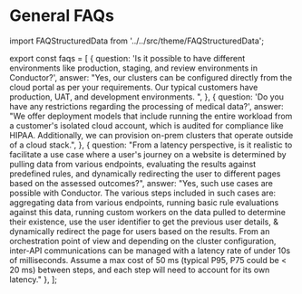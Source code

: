 # General FAQs

<FAQStructuredData faqs={faqs} />

import FAQStructuredData from '../../src/theme/FAQStructuredData';

export const faqs = [
  {
    question: 'Is it possible to have different environments like production, staging, and review environments in Conductor?',
    answer:
      "Yes, our clusters can be configured directly from the cloud portal as per your requirements. Our typical customers have production, UAT, and development environments. ",
  },
  {
    question: 'Do you have any restrictions regarding the processing of medical data?',
    answer:
      "We offer deployment models that include running the entire workload from a customer's isolated cloud account, which is audited for compliance like HIPAA. Additionally, we can provision on-prem clusters that operate outside of a cloud stack.",
  },
  {
    question: "From a latency perspective, is it realistic to facilitate a use case where a user's journey on a website is determined by pulling data from various endpoints, evaluating the results against predefined rules, and dynamically redirecting the user to different pages based on the assessed outcomes?",
      answer:
      "Yes, such use cases are possible with Conductor. The various steps included in such cases are: aggregating data from various endpoints, running basic rule evaluations against this data, running custom workers on the data pulled to determine their existence, use the user identifier to get the previous user details, & dynamically redirect the page for users based on the results. From an orchestration point of view and depending on the cluster configuration, inter-API communications can be managed with a latency rate of under 10s of milliseconds. Assume a max cost of 50 ms (typical P95, P75 could be < 20 ms) between steps, and each step will need to account for its own latency."
  },
];